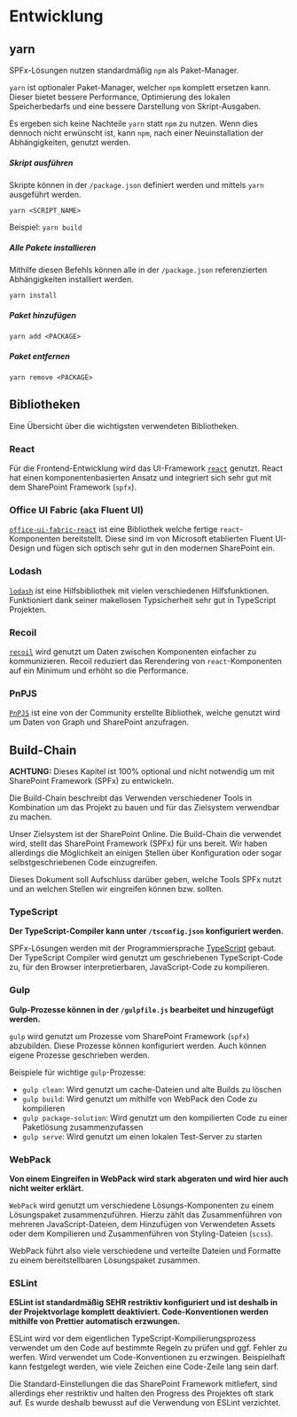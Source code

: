 # Entwicklung

## yarn

SPFx-Lösungen nutzen standardmäßig `npm` als Paket-Manager.

`yarn` ist optionaler Paket-Manager, welcher `npm` komplett ersetzen kann. Dieser bietet bessere Performance, Optimierung des lokalen Speicherbedarfs und eine bessere Darstellung von Skript-Ausgaben.

Es ergeben sich keine Nachteile `yarn` statt `npm` zu nutzen. Wenn dies dennoch nicht erwünscht ist, kann `npm`, nach einer Neuinstallation der Abhängigkeiten, genutzt werden.

##### Skript ausführen

Skripte können in der `/package.json` definiert werden und mittels `yarn` ausgeführt werden.

```
yarn <SCRIPT_NAME>
```

Beispiel: `yarn build`

##### Alle Pakete installieren

Mithilfe diesen Befehls können alle in der `/package.json` referenzierten Abhängigkeiten installiert werden.

```
yarn install
```

##### Paket hinzufügen

```
yarn add <PACKAGE>
```

##### Paket entfernen

```
yarn remove <PACKAGE>
```

## Bibliotheken

Eine Übersicht über die wichtigsten verwendeten Bibliotheken.

### React

Für die Frontend-Entwicklung wird das UI-Framework [`react`](https://reactjs.org) genutzt.
React hat einen komponentenbasierten Ansatz und integriert sich sehr gut mit dem SharePoint Framework (`spfx`).

### Office UI Fabric (aka Fluent UI)

[`office-ui-fabric-react`](https://developer.microsoft.com/en-us/fluentui?fabricVer=7#/controls/web) ist eine Bibliothek welche fertige `react`-Komponenten bereitstellt. Diese sind im von Microsoft etablierten Fluent UI-Design und fügen sich optisch sehr gut in den modernen SharePoint ein.

### Lodash

[`lodash`](https://lodash.com/docs) ist eine Hilfsbibliothek mit vielen verschiedenen Hilfsfunktionen. Funktioniert dank seiner makellosen Typsicherheit sehr gut in TypeScript Projekten.

### Recoil

[`recoil`](https://recoiljs.org) wird genutzt um Daten zwischen Komponenten einfacher zu kommunizieren. Recoil reduziert das Rerendering von `react`-Komponenten auf ein Minimum und erhöht so die Performance.

### PnPJS

[`PnPJS`](https://pnp.github.io/pnpjs/) ist eine von der Community erstellte Bibliothek, welche genutzt wird um Daten von Graph und SharePoint anzufragen.

## Build-Chain

**ACHTUNG:** Dieses Kapitel ist 100% optional und nicht notwendig um mit SharePoint Framework (SPFx) zu entwickeln.

Die Build-Chain beschreibt das Verwenden verschiedener Tools in Kombination um das Projekt zu bauen und für das Zielsystem verwendbar zu machen.

Unser Zielsystem ist der SharePoint Online. Die Build-Chain die verwendet wird, stellt das SharePoint Framework (SPFx) für uns bereit. Wir haben allerdings die Möglichkeit an einigen Stellen über Konfiguration oder sogar selbstgeschriebenen Code einzugreifen.

Dieses Dokument soll Aufschluss darüber geben, welche Tools SPFx nutzt und an welchen Stellen wir eingreifen können bzw. sollten.

### TypeScript

**Der TypeScript-Compiler kann unter `/tsconfig.json` konfiguriert werden.**

SPFx-Lösungen werden mit der Programmiersprache [TypeScript](https://www.typescriptlang.org) gebaut. Der TypeScript Compiler wird genutzt um geschriebenen TypeScript-Code zu, für den Browser interpretierbaren, JavaScript-Code zu kompilieren.

### Gulp

**Gulp-Prozesse können in der `/gulpfile.js` bearbeitet und hinzugefügt werden.**

`gulp` wird genutzt um Prozesse vom SharePoint Framework (`spfx`) abzubilden. Diese Prozesse können konfiguriert werden. Auch können eigene Prozesse geschrieben werden.

Beispiele für wichtige `gulp`-Prozesse:

-   `gulp clean`: Wird genutzt um cache-Dateien und alte Builds zu löschen
-   `gulp build`: Wird genutzt um mithilfe von WebPack den Code zu kompilieren
-   `gulp package-solution`: Wird genutzt um den kompilierten Code zu einer Paketlösung zusammenzufassen
-   `gulp serve`: Wird genutzt um einen lokalen Test-Server zu starten

### WebPack

**Von einem Eingreifen in WebPack wird stark abgeraten und wird hier auch nicht weiter erklärt.**

`WebPack` wird genutzt um verschiedene Lösungs-Komponenten zu einem Lösungspaket zusammenzuführen. Hierzu zählt das Zusammenführen von mehreren JavaScript-Dateien, dem Hinzufügen von Verwendeten Assets oder dem Kompilieren und Zusammenführen von Styling-Dateien (`scss`).

WebPack führt also viele verschiedene und verteilte Dateien und Formatte zu einem bereitstellbaren Lösungspaket zusammen.

### ESLint

**ESLint ist standardmäßig SEHR restriktiv konfiguriert und ist deshalb in der Projektvorlage komplett deaktiviert. Code-Konventionen werden mithilfe von Prettier automatisch erzwungen.**

ESLint wird vor dem eigentlichen TypeScript-Kompilierungsprozess verwendet um den Code auf bestimmte Regeln zu prüfen und ggf. Fehler zu werfen. Wird verwendet um Code-Konventionen zu erzwingen. Beispielhaft kann festgelegt werden, wie viele Zeichen eine Code-Zeile lang sein darf.

Die Standard-Einstellungen die das SharePoint Framework mitliefert, sind allerdings eher restriktiv und halten den Progress des Projektes oft stark auf. Es wurde deshalb bewusst auf die Verwendung von ESLint verzichtet.
